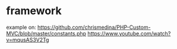 # framework
example on:
https://github.com/chrismedina/PHP-Custom-MVC/blob/master/constants.php
https://www.youtube.com/watch?v=mqusAS3V2Tg